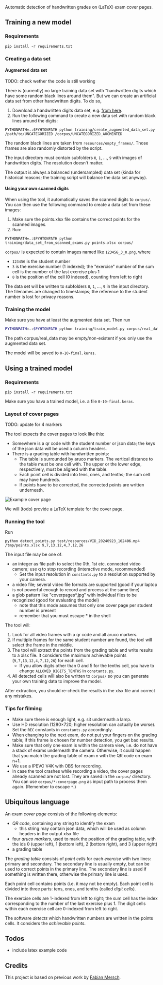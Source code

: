 Automatic detection of handwritten grades on (LaTeX) exam cover pages.

## Training a new model

### Requirements

```
pip install -r requirements.txt
```

### Creating a data set

#### Augmented data set

TODO: check wether the code is still working

There is (currently) no large training data set with "handwritten digits which have some random black lines around them".
But we can create an artificial data set from other handwritten digits. To do so,

1. Download a handwritten digits data set, e.g. [from here](https://github.com/kensanata/numbers/tree/master/UNCATEGORIZED).
2. Run the following command to create a new data set with random black lines around the digits:
```
PYTHONPATH=.:$PYHTONPATH python training/create_augmented_data_set.py /path/to/UNCATEGORIZED /corpus/UNCATEGORIZED_AUGMENTED
```

The random black lines are taken from `resources/empty_frames/`. Those frames are also randomly distorted by the script.

The input directory must contain subfolders `0`, `1`, ..., `9` with images of handwritten digits. The resolution doesn't matter.

The output is always a balanced (undersampled) data set (kinda for historical reasons; the training script will balance the data set anyway).

#### Using your own scanned digits

When using the tool, it automatically saves the scanned digits to `corpus/`. You can then use the following command to create a data set from these images:

1. Make sure the points.xlsx file contains the correct points for the scanned images.
2. Run:
```
PYTHONPATH=.:$PYHTONPATH python training/data_set_from_scanned_exams.py points.xlsx corpus/
``` 

`corpus/` is expected to contain images named like `123456_3_0.png`, where
* `123456` is the student number
* `3` is the exercise number (1 indexed); the "exercise" number of the sum cell is the number of the last exercise plus 1
* `0` is the position of the cell (0 indexed), counting from left to right

The data set will be written to subfolders `0`, `1`, ..., `9` in the input directory. The filenames are changed to timestamps; the reference to the student number is lost for privacy reasons.

### Training the model

Make sure you have at least the augmented data set. Then run
```bash
PYTHONPATH=.:$PYHTONPATH python training/train_model.py corpus/real_data corpus/UNCAT_AUGMENTED
```

The path corpus/real_data may be empty/non-existent if you only use the augmented data set.

The model will be saved to `0-10-final.keras`.

## Using a trained model

### Requirements

```
pip install -r requirements.txt
```

Make sure you hava a trained model, i.e. a file `0-10-final.keras`.

### Layout of cover pages

TODO: update for 4 markers

The tool expects the cover pages to look like this:
- Somewhere is a qr code with the student number or json data; the keys of the json data will be used a column headers.
- There is a grading table with handwritten points:
  - The table is surrounded by aruco markers. The vertical distance to the table must be one cell with. The upper or the lower edge, respectively, must be aligned with the table.
  - Each point cell is divided into tens, ones, and tenths; the sum cell may have hundreds.
  - If points have to be corrected, the corrected points are written underneath.

![Example cover page](test/resources/example_cover_page.png)

We will (todo) provide a LaTeX template for the cover page.

### Running the tool

Run
```
python detect_points.py test/resources/VID_20240923_102406.mp4 /tmp/points.xlsx 9,7,13,12,4,7,12,26
```

The input file may be one of:
- an integer as file path to select the 0th, 1st etc. connected video camera; use q to stop recording (interactive mode, recommended)
  - Set the input resolution in `constants.py` to a resolution supported by your camera.
- a video file; several video file formats are supported (good if your laptop is not powerful enough to record and process at the same time)
- a glob pattern like "coverpages*.jpg" with individual files to be recognized (good for evaluating the model)
  - note that this mode assumes that only one cover page per student number is present
  - remember that you must escape * in the shell

The tool will:
1. Look for all video frames with a qr code and all aruco markers.
2. If multiple frames for the same student number are found, the tool will select the frame in the middle.
3. The tool will extract the points from the grading table and write results to a xlsx file. It considers the maximum achievable points (`9,7,13,12,4,7,12,26`) for each cell.
    * If you allow digits other than 0 and 5 for the tenths cell, you have to change `ALLOWED_DIGITS_TENTHS` in `constants.py`.
4. All detected cells will also be written to `corpus/` so you can generate your own training data to improve the model.

After extraction, you should re-check the results in the xlsx file and correct any mistakes.

### Tips for filming

- Make sure there is enough light, e.g. sit underneath a lamp.
- Use HD resolution (1280×720; higher resolution can actually be worse). Set the `REC` constants in `constants.py` accordingly.
- When changing to the next exam, do not put your fingers on the grading table; if this frame is chosen for number detection, you get bad results.
- Make sure that only one exam is within the camera view, i.e. do not have a stack of exams underneath the camera. Otherwise, it could happen that you match the grading table of exam n with the QR code on exam n+1.
- We use a IPEVO V4K with OBS for recording.
- In case the tool crashes while recording a video, the cover pages already scanned are not lost. They are saved in the `corpus/` directory. You can use `corpus/*-coverpage.png` as input path to process them again. (Remember to escape `*`.)

## Ubiquitous language

An exam *cover page* consists of the following elements:
- *QR code*, containing any string to identify the exam
  - this string may contain json data, which will be used as column headers in the output xlsx file
- four *aruco markers*, used to mark the position of the grading table, with the ids 0 (upper left), 1 (bottom left), 2 (bottom right), and 3 (upper right)
- a grading table

The *grading table* consists of *point cells* for each *exercise* with two lines: primary and secondary.
The secondary line is usually empty, but can be used to correct points in the primary line. The secondary line is used if something is written there, otherwise the primary line is used.

Each point cell contains points (i.e. it may not be empty). Each point cell is divided into three parts: tens, ones, and tenths (called *digit cells*).

The exercise cells are 1-indexed from left to right; the sum cell has the index corresponding to the number of the last exercise plus 1.
The digit cells within each exercise cell are 0-indexed from left to right.

The software *detects* which handwritten numbers are written in the points cells. It considers the *achievable points*.

## Todos

* include latex example code

## Credits

This project is based on previous work by [Fabian Mersch](https://publications.cs.hhu.de/Mersch2024.html).
